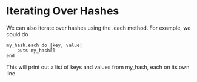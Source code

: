 # Iterating Over Hashes

We can also iterate over hashes using the .each method. For example, we could do

    my_hash.each do |key, value|
        puts my_hash[]
    end

This will print out a list of keys and values from my_hash, each on its own line.

